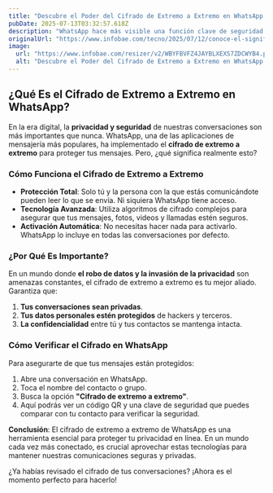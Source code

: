 ```yaml
---
title: "Descubre el Poder del Cifrado de Extremo a Extremo en WhatsApp: Tu Privacidad Asegurada"
pubDate: 2025-07-13T03:32:57.618Z
description: "WhatsApp hace más visible una función clave de seguridad para proteger tus conversaciones personales y laborales"
originalUrl: "https://www.infobae.com/tecno/2025/07/12/conoce-el-significado-del-boton-de-cifrados-de-extremo-a-extremo-en-whatsapp/"
image:
  url: "https://www.infobae.com/resizer/v2/WBYFBVFZ4JAYBLXEXS7ZDCWYB4.png?auth=32d222c389245b02595f3e5b85fd357db30b1a1e990ed5c6fd013d3111395518&smart=true&width=1200&height=630&quality=85"
  alt: "Descubre el Poder del Cifrado de Extremo a Extremo en WhatsApp: Tu Privacidad Asegurada"
---
```


## **¿Qué Es el Cifrado de Extremo a Extremo en WhatsApp?**

En la era digital, la **privacidad y seguridad** de nuestras conversaciones son más importantes que nunca. WhatsApp, una de las aplicaciones de mensajería más populares, ha implementado el **cifrado de extremo a extremo** para proteger tus mensajes. Pero, ¿qué significa realmente esto?

### **Cómo Funciona el Cifrado de Extremo a Extremo**

- **Protección Total**: Solo tú y la persona con la que estás comunicándote pueden leer lo que se envía. Ni siquiera WhatsApp tiene acceso.
- **Tecnología Avanzada**: Utiliza algoritmos de cifrado complejos para asegurar que tus mensajes, fotos, videos y llamadas estén seguros.
- **Activación Automática**: No necesitas hacer nada para activarlo. WhatsApp lo incluye en todas las conversaciones por defecto.

### **¿Por Qué Es Importante?**

En un mundo donde **el robo de datos y la invasión de la privacidad** son amenazas constantes, el cifrado de extremo a extremo es tu mejor aliado. Garantiza que:

1. **Tus conversaciones sean privadas**.
2. **Tus datos personales estén protegidos** de hackers y terceros.
3. **La confidencialidad** entre tú y tus contactos se mantenga intacta.

### **Cómo Verificar el Cifrado en WhatsApp**

Para asegurarte de que tus mensajes están protegidos:

1. Abre una conversación en WhatsApp.
2. Toca el nombre del contacto o grupo.
3. Busca la opción **"Cifrado de extremo a extremo"**.
4. Aquí podrás ver un código QR y una clave de seguridad que puedes comparar con tu contacto para verificar la seguridad.

**Conclusión**: El cifrado de extremo a extremo de WhatsApp es una herramienta esencial para proteger tu privacidad en línea. En un mundo cada vez más conectado, es crucial aprovechar estas tecnologías para mantener nuestras comunicaciones seguras y privadas.

¿Ya habías revisado el cifrado de tus conversaciones? ¡Ahora es el momento perfecto para hacerlo!